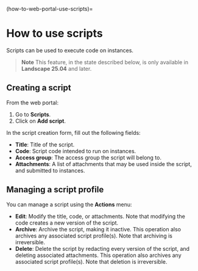 (how-to-web-portal-use-scripts)=
# How to use scripts

Scripts can be used to execute code on instances.

> **Note**
> This feature, in the state described below, is only available in **Landscape 25.04** and later.

## Creating a script

From the web portal:

1. Go to **Scripts**.
3. Click on **Add script**.

In the script creation form, fill out the following fields:

- **Title**: Title of the script.
- **Code**: Script code intended to run on instances.
- **Access group**: The access group the script will belong to.
- **Attachments**: A list of attachments that may be used inside the script, and submitted to instances.

## Managing a script profile

You can manage a script using the **Actions** menu:

- **Edit**: Modify the title, code, or attachments.
  Note that modifying the code creates a new version of the script.
- **Archive**: Archive the script, making it inactive.
  This operation also archives any associated script profile(s).
  Note that archiving is irreversible.
- **Delete**: Delete the script by redacting every version of the script, and deleting associated attachments.
  This operation also archives any associated script profile(s).
  Note that deletion is irreversible.
